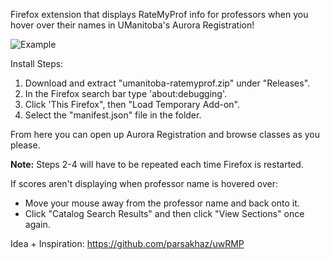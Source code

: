 Firefox extension that displays RateMyProf info for professors when you hover over their names in UManitoba's Aurora Registration!

![Example](https://github.com/user-attachments/assets/e0b219c7-bb1d-4468-b33f-5c305954b661)

Install Steps:
1. Download and extract "umanitoba-ratemyprof.zip" under "Releases".
2. In the Firefox search bar type 'about:debugging'.
3. Click 'This Firefox", then "Load Temporary Add-on".
4. Select the "manifest.json" file in the folder.

From here you can open up Aurora Registration and browse classes as you please. 

**Note:** Steps 2-4 will have to be repeated each time Firefox is restarted.

If scores aren't displaying when professor name is hovered over:
- Move your mouse away from the professor name and back onto it.
- Click "Catalog Search Results" and then click "View Sections" once again.

Idea + Inspiration: https://github.com/parsakhaz/uwRMP
